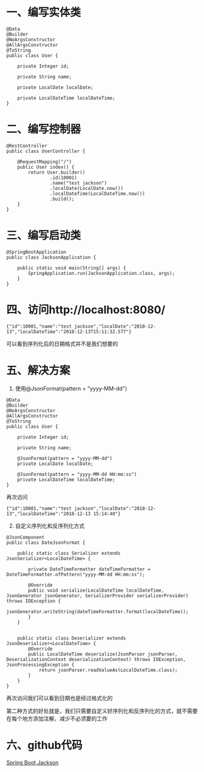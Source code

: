 # 一、编写实体类
```
@Data
@Builder
@NoArgsConstructor
@AllArgsConstructor
@ToString
public class User {

    private Integer id;

    private String name;

    private LocalDate localDate;

    private LocalDateTime localDateTime;
}
```

# 二、编写控制器
```
@RestController
public class UserController {

    @RequestMapping("/")
    public User index() {
        return User.builder()
                .id(10001)
                .name("test jackson")
                .localDate(LocalDate.now())
                .localDateTime(LocalDateTime.now())
                .build();
    }
}
```

# 三、编写启动类
```
@SpringBootApplication
public class JacksonApplication {

    public static void main(String[] args) {
        SpringApplication.run(JacksonApplication.class, args);
    }
}
```

# 四、访问http://localhost:8080/
```
{"id":10001,"name":"test jackson","localDate":"2018-12-13","localDateTime":"2018-12-13T15:11:32.577"}
```
可以看到序列化后的日期格式并不是我们想要的

# 五、解决方案
1. 使用@JsonFormat(pattern = "yyyy-MM-dd")
```
@Data
@Builder
@NoArgsConstructor
@AllArgsConstructor
@ToString
public class User {

    private Integer id;

    private String name;

    @JsonFormat(pattern = "yyyy-MM-dd")
    private LocalDate localDate;

    @JsonFormat(pattern = "yyyy-MM-dd HH:mm:ss")
    private LocalDateTime localDateTime;
}

```
再次访问
```
{"id":10001,"name":"test jackson","localDate":"2018-12-13","localDateTime":"2018-12-13 15:14:40"}
```

2. 自定义序列化和反序列化方式
```
@JsonComponent
public class DateJsonFormat {

    public static class Serializer extends JsonSerializer<LocalDateTime> {

        private DateTimeFormatter dateTimeFormatter = DateTimeFormatter.ofPattern("yyyy-MM-dd HH:mm:ss");

        @Override
        public void serialize(LocalDateTime localDateTime, JsonGenerator jsonGenerator, SerializerProvider serializerProvider) throws IOException {
            jsonGenerator.writeString(dateTimeFormatter.format(localDateTime));
        }
    }


    public static class Deserializer extends JsonDeserializer<LocalDateTime> {
        @Override
        public LocalDateTime deserialize(JsonParser jsonParser, DeserializationContext deserializationContext) throws IOException, JsonProcessingException {
            return jsonParser.readValueAs(LocalDateTime.class);
        }
    }
}
```
再次访问我们可以看到日期也是经过格式化的

第二种方式的好处就是，我们只需要自定义好序列化和反序列化的方式，就不需要在每个地方添加注解，减少不必须要的工作

# 六、github代码
[Spring Boot  Jackson](https://github.com/a601942905git/boot-example/tree/master/boot-example-jackson)